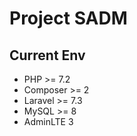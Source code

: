 # Project SADM

## Current Env
- PHP >= 7.2
- Composer >= 2
- Laravel >= 7.3
- MySQL >= 8
- AdminLTE 3